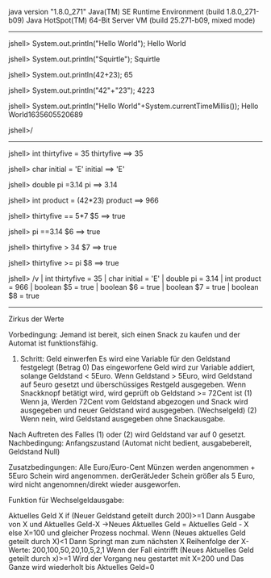 java version "1.8.0_271"
Java(TM) SE Runtime Environment (build 1.8.0_271-b09)
Java HotSpot(TM) 64-Bit Server VM (build 25.271-b09, mixed mode)

--------------------

jshell> System.out.println("Hello World");
Hello World

jshell> System.out.println("Squirtle");
Squirtle

jshell> System.out.println(42+23);
65

jshell> System.out.println("42"+"23");
4223

jshell> System.out.println("Hello World"+System.currentTimeMillis());
Hello World1635605520689

jshell>/

------------------------

jshell> int thirtyfive = 35
thirtyfive ==> 35

jshell> char initial = 'E'
initial ==> 'E'

jshell> double pi =3.14
pi ==> 3.14

jshell> int product = (42*23)
product ==> 966

jshell> thirtyfive == 5*7
$5 ==> true

jshell> pi ==3.14
$6 ==> true

jshell> thirtyfive >  34
$7 ==> true

jshell> thirtyfive >=  pi
$8 ==> true

jshell> /v
|    int thirtyfive = 35
|    char initial = 'E'
|    double pi = 3.14
|    int product = 966
|    boolean $5 = true
|    boolean $6 = true
|    boolean $7 = true
|    boolean $8 = true

---

Zirkus der Werte

Vorbedingung: Jemand ist bereit, sich einen Snack zu kaufen und der Automat ist funktionsfähig.
1. Schritt: Geld einwerfen 
Es wird eine Variable für den Geldstand festgelegt (Betrag 0)
Das eingeworfene Geld wird zur Variable addiert, solange Geldstand < 5Euro.
Wenn Geldstand > 5Euro, wird Geldstand auf 5euro gesetzt und überschüssiges Restgeld ausgegeben.
 Wenn Snackknopf betätigt wird, wird geprüft ob Geldstand >= 72Cent ist
(1) Wenn ja, Werden 72Cent vom Geldstand abgezogen und Snack wird ausgegeben und neuer Geldstand wird ausgegeben. (Wechselgeld)
 (2) Wenn nein, wird Geldstand ausgegeben ohne Snackausgabe.

Nach Auftreten des Falles (1) oder (2) wird Geldstand var auf 0 gesetzt.
Nachbedingung: Anfangszustand (Automat nicht bedient, ausgabebereit, Geldstand Null)

Zusatzbedingungen:
Alle Euro/Euro-Cent Münzen werden angenommen + 5Euro Schein wird angenommen.
derGerätJeder Schein größer als 5 Euro, wird nicht angenomnen/direkt wieder ausgeworfen.

Funktion für Wechselgeldausgabe: 

   Aktuelles Geld   X
if (Neuer Geldstand geteilt durch 200)>=1 Dann Ausgabe von X und Aktuelles Geld-X ->Neues Aktuelles Geld = Aktuelles Geld - X
else X=100 und gleicher Prozess nochmal.
Wenn (Neues aktuelles Geld geteilt durch X)<1 Dann Springt man zum nächsten X
Reihenfolge der X-Werte: 200,100,50,20,10,5,2,1
Wenn der Fall eintrifft (Neues Aktuelles Geld geteilt durch x)>=1 Wird der Vorgang neu gestartet mit X=200 und 
Das Ganze wird wiederholt bis Aktuelles Geld=0



